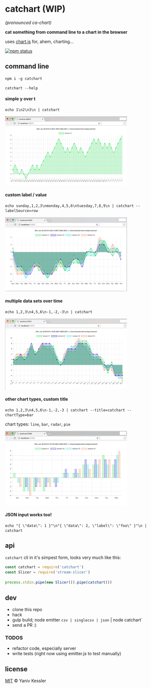 # catchart (WIP)
_(pronounced ca-chart)_

**cat something from command line to a chart in the browser**

uses [chart.js](http://www.chartjs.org/) for, ahem, charting...

[![npm status](http://img.shields.io/npm/v/catchart.svg?style=flat-square)](https://www.npmjs.org/package/catchart) 

## command line

`npm i -g catchart`

`catchart --help`

#### simple y over t
```
echo 1\n2\n3\n | catchart
```
<img src="/1.png?raw=true" width="400">

#### custom label / value
```
echo sunday,1,2,3\nmonday,4,5,6\ntuesday,7,8,9\n | catchart --labelSource=row
```
<img src="/2.png?raw=true" width="400">

#### multiple data sets over time
```
echo 1,2,3\n4,5,6\n-1,-2,-3\n | catchart
```
<img src="/3.png?raw=true" width="400">

#### other chart types, custom title
```
echo 1,2,3\n4,5,6\n-1,-2,-3 | catchart --title=catchart --chartType=bar
```
chart types: `line`, `bar`, `radar`, `pie`

<img src="/4.png?raw=true" width="400">

#### JSON input works too!
```
echo "{ \"data\": 1 }"\n"{ \"data\": 2, \"label\": \"foo\" }"\n | catchart
```


## api
`catchart` cli in it's simpest form, looks very much like this:

```js
const catchart = require('catchart')
const Slicer = require('stream-slicer')

process.stdin.pipe(new Slicer()).pipe(catchart())
```

## dev
- clone this repo
- hack
- gulp build; node emitter `csv | singlecsv | json` | node catchart`
- send a PR :)

### TODOS
- refactor code, especially server
- write tests (right now using emitter.js to test manually)

## license

[MIT](http://opensource.org/licenses/MIT) © Yaniv Kessler
